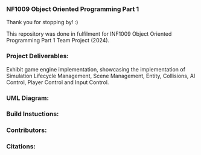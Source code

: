 ### NF1009 Object Oriented Programming Part 1 

Thank you for stopping by! :)

This repository was done in fulfilment for INF1009 Object Oriented Programming Part 1 Team Project (2024).

### Project Deliverables:
Exhibit game engine implementation, showcasing the implementation of Simulation Lifecycle Management, Scene Management, Entity, Collisions, AI Control, Player Control and Input Control. <br>

### UML Diagram:


### Build Instuctions:


### Contributors:


### Citations:


